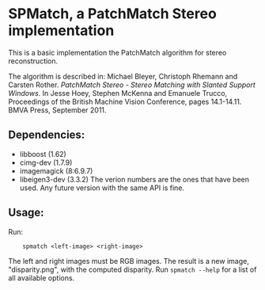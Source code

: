 # SPMatch, a PatchMatch Stereo implementation

This is a basic implementation the PatchMatch algorithm for stereo reconstruction.

The algorithm is described in:
Michael Bleyer, Christoph Rhemann and Carsten Rother. *PatchMatch Stereo -
Stereo Matching with Slanted Support Windows*. In Jesse Hoey, Stephen McKenna
and Emanuele Trucco, Proceedings of the British Machine Vision Conference,
pages 14.1-14.11. BMVA Press, September 2011.

## Dependencies:
* libboost (1.62)
* cimg-dev (1.7.9)
* imagemagick (8:6.9.7)
* libeigen3-dev (3.3.2)
The verion numbers are the ones that have been used. Any future version with
the same API is fine.

## Usage:
Run:
```
	spmatch <left-image> <right-image>
```
The left and right images must be RGB images.  The result is a new image,
"disparity.png", with the computed disparity. Run `spmatch --help` for a
list of all available options.
